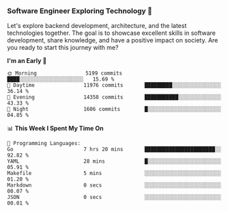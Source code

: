 ### Software Engineer Exploring Technology 🚀 

Let's explore backend development, architecture, and the latest technologies together. The goal is to showcase excellent skills in software development, share knowledge, and have a positive impact on society. Are you ready to start this journey with me?

<!--START_SECTION:waka-->
**I'm an Early 🐤** 

```text
🌞 Morning                5199 commits        ████░░░░░░░░░░░░░░░░░░░░░   15.69 % 
🌆 Daytime                11976 commits       █████████░░░░░░░░░░░░░░░░   36.14 % 
🌃 Evening                14358 commits       ███████████░░░░░░░░░░░░░░   43.33 % 
🌙 Night                  1606 commits        █░░░░░░░░░░░░░░░░░░░░░░░░   04.85 % 
```


📊 **This Week I Spent My Time On** 

```text
💬 Programming Languages: 
Go                       7 hrs 20 mins       ███████████████████████░░   92.82 % 
YAML                     28 mins             █░░░░░░░░░░░░░░░░░░░░░░░░   05.91 % 
Makefile                 5 mins              ░░░░░░░░░░░░░░░░░░░░░░░░░   01.20 % 
Markdown                 0 secs              ░░░░░░░░░░░░░░░░░░░░░░░░░   00.07 % 
JSON                     0 secs              ░░░░░░░░░░░░░░░░░░░░░░░░░   00.01 % 
```


<!--END_SECTION:waka-->
